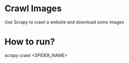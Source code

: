 # Crawl Images
Use Scrapy to crawl a website and download some images
# How to run?
scrapy crawl <SPIDER_NAME>
